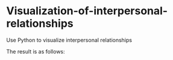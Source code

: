 # Visualization-of-interpersonal-relationships
Use Python to visualize interpersonal relationships

The result is as follows:

